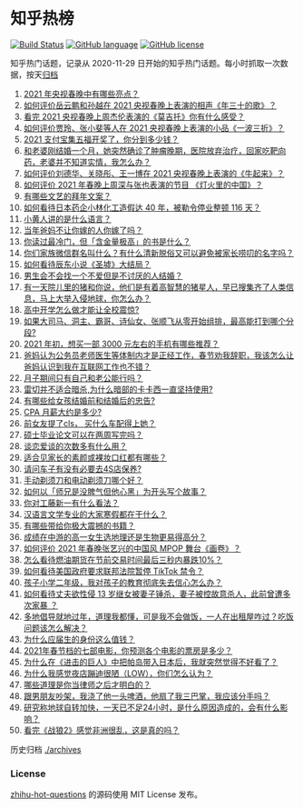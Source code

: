# 知乎热榜
[![Build Status](https://github.com/ToWeLong/zhihu-hot-questions/workflows/CI/badge.svg)](https://github.com/ToWeLong/zhihu-hot-questions/actions)
[![GitHub language](https://img.shields.io/badge/language-golang-orange.svg)](https://golang.org/)
[![GitHub license](https://img.shields.io/github/license/ToWeLong/zhihu-hot-questions)](https://github.com/ToWeLong/zhihu-hot-questions/blob/main/LICENSE)

知乎热门话题，记录从 2020-11-29 日开始的知乎热门话题。每小时抓取一次数据，按天[归档](./archives)

<!-- BEGIN -->

1. [2021 年央视春晚中有哪些亮点？](https://www.zhihu.com/question/443967466)
1. [如何评价岳云鹏和孙越在 2021 央视春晚上表演的相声《年三十的歌》？](https://www.zhihu.com/question/443968904)
1. [看完 2021 央视春晚上周杰伦表演的《莫吉托》你有什么感受？](https://www.zhihu.com/question/444004125)
1. [如何评价贾玲、张小斐等人在 2021 央视春晚上表演的小品《一波三折》？](https://www.zhihu.com/question/443971527)
1. [2021 支付宝集五福开奖了，你分到多少钱？](https://www.zhihu.com/question/443980664)
1. [和老婆刚结婚一个月，她突然确诊了肿瘤晚期，医院放弃治疗，回家吃靶向药，老婆并不知道实情，我怎么办？](https://www.zhihu.com/question/443414127)
1. [如何评价刘德华、关晓彤、王一博在 2021 央视春晚上表演的《牛起来》？](https://www.zhihu.com/question/443970776)
1. [如何评价 2021 年春晚上周深与张也表演的节目 《灯火里的中国》？](https://www.zhihu.com/question/443976619)
1. [有哪些文艺的拜年文案？](https://www.zhihu.com/question/442938241)
1. [如何看待日本药企小林化工造假达 40 年，被勒令停业整顿 116 天？](https://www.zhihu.com/question/443935387)
1. [小黄人讲的是什么语言？](https://www.zhihu.com/question/30830614)
1. [当年爸妈不让你嫁的人你嫁了吗？](https://www.zhihu.com/question/443594106)
1. [你读过最冷门，但「含金量极高」的书是什么？](https://www.zhihu.com/question/438708854)
1. [你们家族微信群名叫什么？有什么清新脱俗又可以避免被家长唠叨的名字吗？](https://www.zhihu.com/question/443937583)
1. [如何看待辰东小说《圣墟》大结局？](https://www.zhihu.com/question/443876836)
1. [男生会不会找一个不爱但是不讨厌的人结婚？](https://www.zhihu.com/question/440976244)
1. [有一天院儿里的猪和你说，他们是有着高智慧的猪星人，早已搜集齐了人类信息，马上大举入侵地球，你怎么办？](https://www.zhihu.com/question/443584192)
1. [高中开学怎么做才能让全校震惊?](https://www.zhihu.com/question/443563059)
1. [如果大司马、洞主、霸哥、诗仙女、张顺飞从零开始组排，最高能打到哪个分段?](https://www.zhihu.com/question/441476672)
1. [2021 年初，想买一部 3000 元左右的手机有哪些推荐？](https://www.zhihu.com/question/437319390)
1. [爸妈认为公务员老师医生等体制内才是正经工作，春节劝我辞职，我该怎么让爸妈认识到我在互联网工作也不错？](https://www.zhihu.com/question/443810427)
1. [月子期间只有自己和老公能行吗？](https://www.zhihu.com/question/441590859)
1. [雷切并不适合暗杀,为什么暗部的卡卡西一直坚持使用?](https://www.zhihu.com/question/438847701)
1. [有哪些给女孩结婚前和结婚后的忠告?](https://www.zhihu.com/question/403004506)
1. [CPA 月薪大约是多少?](https://www.zhihu.com/question/411797031)
1. [前女友提了cls， 买什么车配得上她？](https://www.zhihu.com/question/426346922)
1. [硕士毕业论文可以在两周写完吗？](https://www.zhihu.com/question/434316387)
1. [谈恋爱谈的次数多有什么用？](https://www.zhihu.com/question/334622048)
1. [适合见家长的素颜或裸妆口红都有哪些？](https://www.zhihu.com/question/437320070)
1. [请问车子有没有必要去4S店保养?](https://www.zhihu.com/question/430070457)
1. [手动剃须刀和电动剃须刀哪个好？](https://www.zhihu.com/question/35743446)
1. [如何以「师兄是没脾气但他心黑」为开头写个故事？](https://www.zhihu.com/question/432685780)
1. [你对工藤新一有什么看法？](https://www.zhihu.com/question/441753769)
1. [汉语言文学专业的大家寒假都在干什么？](https://www.zhihu.com/question/443445002)
1. [有哪些带给你极大震撼的书籍？](https://www.zhihu.com/question/430425826)
1. [成绩在中游的高一女生选地理还是生物更易得高分？](https://www.zhihu.com/question/439775617)
1. [如何评价 2021 年春晚张艺兴的中国风 MPOP 舞台《画卷》？](https://www.zhihu.com/question/443852598)
1. [怎么看待燃油期货在节前交易时间最后三秒内暴跌10%？](https://www.zhihu.com/question/443794871)
1. [如何看待美国政府要求联邦法院暂停 TikTok 禁令？](https://www.zhihu.com/question/443938977)
1. [孩子小学二年级，我对孩子的教育彻底失去信心怎么办？](https://www.zhihu.com/question/431447269)
1. [如何看待丈夫欲性侵 13 岁继女被妻子锤杀，妻子被控故意杀人，此前曾遭多次家暴 ？](https://www.zhihu.com/question/436107280)
1. [多地倡导就地过年，道理我都懂，可是我不会做饭，一人在出租屋咋过？吃饭问题该怎么解决？](https://www.zhihu.com/question/438270911)
1. [为什么应届生的身份这么值钱？](https://www.zhihu.com/question/296366864)
1. [2021年春节档的七部电影，你预测各个电影的票房是多少？](https://www.zhihu.com/question/439237440)
1. [为什么在《进击的巨人》中把帕岛带入日本后，我就突然觉得不好看了？](https://www.zhihu.com/question/442280742)
1. [为什么我感觉夜店蹦迪很陋（LOW），你们怎么认为？](https://www.zhihu.com/question/265577613)
1. [哪些道理是你当律师之后才明白的？](https://www.zhihu.com/question/437922823)
1. [跟男朋友吵架，我浇了他一头啤酒，他扇了我三巴掌，我应该分手吗？](https://www.zhihu.com/question/443638273)
1. [研究称地球自转加快，一天已不足24小时，是什么原因造成的，会有什么影响？](https://www.zhihu.com/question/443828984)
1. [看完《战狼2》感觉非洲很乱，这是真的吗？](https://www.zhihu.com/question/63368523)

<!-- END -->

历史归档 [./archives](./archives)


### License
[zhihu-hot-questions](https://github.com/towelong/zhihu-hot-questions) 的源码使用 MIT License 发布。